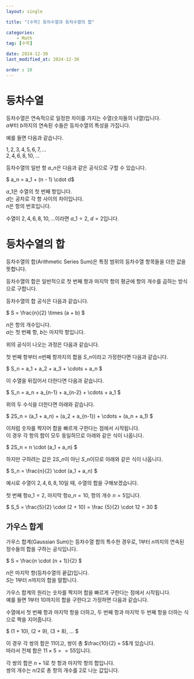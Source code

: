 ```yaml
---
layout: single

title: "[수학] 등차수열과 등차수열의 합"

categories:
    - Math
tag: [수학]

date: 2024-12-30
last_modified_at: 2024-12-30

order : 10
---
```


# 등차수열

등차수열은 연속적으로 일정한 차이를 가지는 수열(숫자들의 나열)입니다.  
$a$부터 $b$까지의 연속된 수들은 등차수열의 특성을 가집니다.

예를 들면 다음과 같습니다.

$1, 2, 3, 4, 5, 6, 7,...$  
$2, 4, 6, 8, 10,...$

등차수열의 일반 항 $a\_n$은 다음과 같은 공식으로 구할 수 있습니다.

$ a\_n = a\_1 + (n - 1) \cdot d$

$a\_1$은 수열의 첫 번째 항입니다.  
$d$는 공차로 각 항 사이의 차이입니다.  
$n$은 항의 번호입니다.

수열이 $2, 4, 6, 8, 10,...$이라면 $a\_1 = 2$, $d = 2$입니다.

# 등차수열의 합

등차수열의 합(Arithmetic Series Sum)은 특정 범위의 등차수열 항목들을 더한 값을 뜻합니다.  

등차수열의 합은 일반적으로 첫 번째 항과 마지막 항의 평균에 항의 개수를 곱하는 방식으로 구합니다.

등차수열의 합 공식은 다음과 같습니다.

$
S = \frac{n}{2} \times (a + b)
$

$n$은 항의 개수입니다.  
$a$는 첫 번째 항, $b$는 마지막 항입니다.

위의 공식이 나오는 과정은 다음과 같습니다.

첫 번째 항부터 $n$번째 항까지의 합을 $S\_n$이라고 가정한다면 다음과 같습니다.

$
S\_n = a\_1 + a\_2 + a\_3 + \cdots + a\_n
$

이 수열을 뒤집어서 더한다면 다음과 같습니다.

$
S\_n = a\_n + a\_{n-1} + a\_{n-2} + \cdots + a\_1
$

위의 두 수식을 더한다면 아래와 같습니다.

$
2S\_n = (a\_1 + a\_n) + (a\_2 + a\_{n-1}) + \cdots + (a\_n + a\_1)
$

이처럼 숫자를 짝지어 합을 빠르게 구한다는 점에서 시작됩니다.  
이 경우 각 항의 합이 모두 동일하므로 아래와 같은 식이 나옵니다.

$
2S\_n = n \cdot (a\_1 + a\_n)
$

하지만 구하려는 값은 $2S\_n$이 아닌 $S\_n$이므로 아래와 같은 식이 나옵니다.

$
S\_n = \frac{n}{2} \cdot (a\_1 + a\_n)
$

예시로 수열이 $2, 4, 6, 8, 10$일 때, 수열의 합을 구해보겠습니다.

첫 번째 항$a\_1 = 2$, 마지막 항$a\_n = 10$, 항의 개수 $n = 5$입니다.

$
S\_5 = \frac{5}{2} \cdot (2 + 10) = \frac {5}{2} \cdot 12 = 30
$

## 가우스 합계

가우스 합계(Gaussian Sum)는 등차수열 합의 특수한 경우로, 1부터 $n$까지의 연속된 정수들의 합을 구하는 공식입니다.

$
S = \frac{n \cdot (n + 1)}{2}
$

$n$은 마지막 항(등차수열의 끝값)입니다.  
$S$는 1부터 $n$까지의 합을 말합니다.

가우스 합계의 원리는 숫자를 짝지어 합을 빠르게 구한다는 점에서 시작됩니다.  
예를 들면 1부터 10까지의 합을 구한다고 가정하면 다음과 같습니다.

수열에서 첫 번째 항과 마지막 항을 더하고, 두 번째 항과 마지막 두 번째 항을 더하는 식으로 짝을 지어줍니다.

$
(1 + 10), (2 + 9), (3 + 8), ...
$

이 경우 각 쌍의 합은 11이고, 쌍이 총 $\frac{10}{2} = 5$개 있습니다.  
따라서 전체 합은 $11 \times 5 == 55$입니다.

각 쌍의 합은 $n + 1$로 첫 항과 마지막 항의 합입니다.  
쌍의 개수는 $n/2$로 총 항의 개수를 2로 나눈 값입니다.